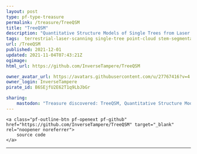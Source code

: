 ```yaml
---
layout: post
type: pf-type-treasure
permalink: /treasure/TreeQSM
title: "TreeQSM"
description: "Quantitative Structure Models of Single Trees from Laser Scanner Data"
tags:  terrestrial-laser-scanning single-tree point-cloud stem-segmentation lidar
url: /TreeQSM
published: 2021-12-01
updated: 2021-11-04T07:43:21Z
ogimage: 
html_url: https://github.com/InverseTampere/TreeQSM

owner_avatar_url: https://avatars.githubusercontent.com/u/27767416?v=4
owner_login: InverseTampere
pirate_id: B6SEjfU2E62T1q9LbJbGr

sharing:
    mastodon: "Treasure discovered: TreeQSM, Quantitative Structure Models of Single Trees from Laser Scanner Data"
---
```


<div class="text-center">

    
    <a class="pf-outline-btn pf-openext pf-github" href="https://github.com/InverseTampere/TreeQSM" target="_blank" rel="noopener noreferrer">
        source code
    </a>
    
    

    
</div>





<div class="pf-night-sky-spacer">
    <div id="pf-night-sky" data-stars="48" data-owner="InverseTampere" data-repo="TreeQSM">
        <div id="pf-open-dialog" class="pf-meta-star pf-star-todo"></div>
        <dialog id="pf-star-dialog">
            Star this Repository to putt a smile on the Developers face.
            <br/>
            <div class="pf-row">
                <div class="pf-grow"></div>
                <div><a class="pf-unterlines" href="https://github.com/InverseTampere/TreeQSM" target="_blank">VISIT REPOSITORY</a></div>
            </div>
        </dialog>
    </div>
</div>

<hr class="gf-seperator">
